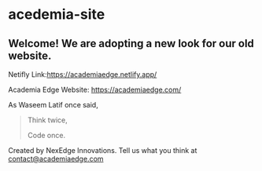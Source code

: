 # acedemia-site
## Welcome! We are adopting a new look for our old website.

Netifly Link:https://academiaedge.netlify.app/

Academia Edge Website: https://academiaedge.com/

As Waseem Latif once said,
> Think twice,
>
> Code once.

Created by NexEdge Innovations.
Tell us what you think at contact@academiaedge.com
